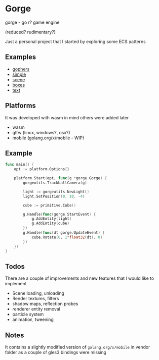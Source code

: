 # Gorge

gorge - go r? game engine

(reduced? rudimentary?)

Just a personal project that I started by exploring some ECS patterns

## Examples

- [gophers](https://stdiopt.github.io/gorge/wasm.html?t=gophers)
- [simple](https://stdiopt.github.io/gorge/wasm.html?t=simple)
- [scene](https://stdiopt.github.io/gorge/wasm.html?t=scene)
- [boxes](https://stdiopt.github.io/gorge/wasm.html?t=boxes)
- [text](https://stdiopt.github.io/gorge/wasm.html?t=text)

## Platforms

It was developed with wasm in mind others were added later

- wasm
- glfw (linux, windows?, osx?)
- mobile (golang.org/x/mobile - WIP)

## Example

```go
func main() {
	opt := platform.Options{}

	platform.Start(opt, func(g *gorge.Gorge) {
		gorgeutils.TrackballCamera(g)

		light := gorgeutils.NewLight()
		light.SetPosition(0, 10, -4)

		cube := primitive.Cube()

		g.Handle(func(gorge.StartEvent) {
			g.AddEntity(light)
			g.AddEntity(cube)
		})
		g.Handle(func(dt gorge.UpdateEvent) {
			cube.Rotate(0, 1*float32(dt), 0)
		})
	})
}
```

## Todos

There are a couple of improvements and new features that I would like to
implement

- Scene loading, unloading
- Render textures, filters
- shadow maps, reflection probes
- renderer entity removal
- particle system
- animation, tweening

## Notes

It contains a slightly modified version of `golang.org/x/mobile` in vendor
folder as a couple of gles3 bindings were missing
